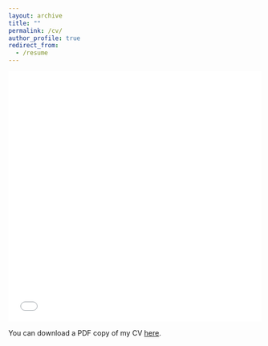 ```yaml
---
layout: archive
title: ""
permalink: /cv/
author_profile: true
redirect_from:
  - /resume
---
```

<iframe src="/files/pdf/CV_Sayorn_Chin.pdf" width="100%" height="500" frameborder="no" border="0" marginwidth="0" marginheight="0"></iframe>

You can download a PDF copy of my CV [here](/files/pdf/CV_Sayorn_Chin.pdf).

